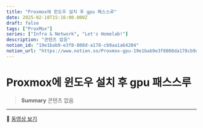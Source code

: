 ```yaml
---
title: "Proxmox에 윈도우 설치 후 gpu 패스스루"
date: 2025-02-18T15:16:00.000Z
draft: false
tags: ["ProxMox"]
series: ["Infra & Network", "Let's Homelab!"]
description: "콘텐츠 없음"
notion_id: "19e1bab9-e3f8-808d-a178-cb9aa1a64204"
notion_url: "https://www.notion.so/Proxmox-gpu-19e1bab9e3f8808da178cb9aa1a64204"
---
```


# Proxmox에 윈도우 설치 후 gpu 패스스루

> **Summary**
> 콘텐츠 없음

---

🎥 [동영상 보기](https://youtu.be/IylJNfLi36E?si=wujpXeNjeLMG7dLI)

